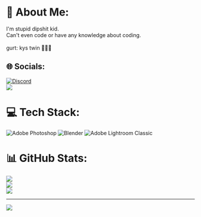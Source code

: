 # 💫 About Me:
I'm stupid dipshit kid. <br>Can't even code or have any knowledge about coding.<br><br>gurt: kys twin 🥀🙏💀


## 🌐 Socials:
[![Discord](https://img.shields.io/badge/Discord-%237289DA.svg?logo=discord&logoColor=white)](https://discord.gg/https://discord.gg/TuZFqW6CQm)<br/>
[![](https://www.steamidfinder.com/signature/76561199170037124.png)](https://steamcommunity.com/id/trkcorp)

# 💻 Tech Stack:
![Adobe Photoshop](https://img.shields.io/badge/adobe%20photoshop-%2331A8FF.svg?style=for-the-badge&logo=adobe%20photoshop&logoColor=white) ![Blender](https://img.shields.io/badge/blender-%23F5792A.svg?style=for-the-badge&logo=blender&logoColor=white) ![Adobe Lightroom Classic](https://img.shields.io/badge/Adobe%20Lightroom%20Classic-31A8FF.svg?style=for-the-badge&logo=Adobe%20Lightroom%20Classic&logoColor=white)
# 📊 GitHub Stats:
![](https://github-readme-stats.vercel.app/api?username=RustOsprey55681&theme=react&hide_border=true&include_all_commits=false&count_private=false)<br/>
![](https://nirzak-streak-stats.vercel.app/?user=RustOsprey55681&theme=react&hide_border=true)<br/>
![](https://github-readme-stats.vercel.app/api/top-langs/?username=RustOsprey55681&theme=react&hide_border=true&include_all_commits=false&count_private=false&layout=compact)

---
[![](https://visitcount.itsvg.in/api?id=RustOsprey55681&icon=0&color=0)](https://visitcount.itsvg.in)

<!-- Proudly created with GPRM ( https://gprm.itsvg.in ) -->
